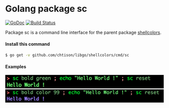 # Golang package sc

[![GoDoc](https://godoc.org/github.com/chtison/libgo/shellcolors/cmd/sc?status.svg)](https://godoc.org/github.com/chtison/libgo/shellcolors/cmd/sc)
[![Build Status](https://travis-ci.org/chtison/libgo.svg?branch=master)](https://travis-ci.org/chtison/libgo)

Package sc is a command line interface for the parent package [shellcolors](..).

#### Install this command

```sh
$ go get -v github.com/chtison/libgo/shellcolors/cmd/sc
```

#### Examples

![output1](output1.png)
![output2](output2.png)
